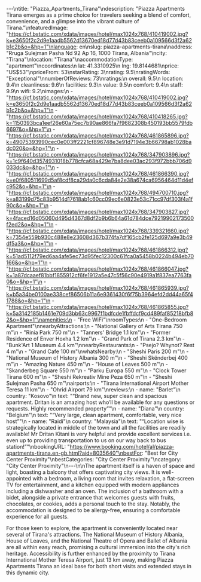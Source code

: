 ---\ntitle: "Piazza_Apartments_Tirana"\ndescription: "Piazza Apartments Tirana emerges as a prime choice for travelers seeking a blend of comfort, convenience, and a glimpse into the vibrant culture of Tirana."\nfeaturedImage: "https://cf.bstatic.com/xdata/images/hotel/max1024x768/410419002.jpg?k=e3650f2c2d9e1aadb5562d13670ed18d77d43b83ceeb0a109566d3f2a62b1c2b&o=&hp=1"\nlanguage: en\nslug: piazza-apartments-tirana\naddress: "Rruga Sulejman Pasha Nd 92 Ap 16, 1000 Tirana, Albania"\ncity: "Tirana"\nlocation: "Tirana"\naccommodationType: "apartment"\ncoordinates:\n  lat: 41.3310925\n  lng: 19.8144681\nprice: "US$53"\npriceFrom: 53\nstarRating: 3\nrating: 9.5\nratingWords: "Exceptional"\nnumberOfReviews: 73\nratings:\n  overall: 9.5\n  location: 9.4\n  cleanliness: 9.6\n  facilities: 9.3\n  value: 9.5\n  comfort: 9.4\n  staff: 9.9\n  wifi: 9.2\nimages:\n  - "https://cf.bstatic.com/xdata/images/hotel/max1024x768/410419002.jpg?k=e3650f2c2d9e1aadb5562d13670ed18d77d43b83ceeb0a109566d3f2a62b1c2b&o=&hp=1"\n  - "https://cf.bstatic.com/xdata/images/hotel/max1024x768/410418265.jpg?k=1150393bca1eef26e60a75ec7b90ae866fa7f9682308b450193bb5579fdb6697&o=&hp=1"\n  - "https://cf.bstatic.com/xdata/images/hotel/max1024x768/461865896.jpg?k=49075393990cec0e003ff2221cf896748e3e91d7194e3b66798ab1028badc020&o=&hp=1"\n  - "https://cf.bstatic.com/xdata/images/hotel/max1024x768/347903896.jpg?k=1c9f640d3574931018b778cfca68a429e7ba8dee03ac293f972bbb706d9033dc&o=&hp=1"\n  - "https://cf.bstatic.com/xdata/images/hotel/max1024x768/461866390.jpg?k=e0f680511699d5af8cdf8ca29da0c6cda84e2e38a674ca6956464d11d4efc952&o=&hp=1"\n  - "https://cf.bstatic.com/xdata/images/hotel/max1024x768/494700710.jpg?k=a83199d75c83b9514d17618ab1c60cc09ec6e0823e53c71cc97df303f4a1f90c&o=&hp=1"\n  - "https://cf.bstatic.com/xdata/images/hotel/max1024x768/347903827.jpg?k=4faced16d05060d495d4367d8df2b9b6b64a61d784dce79219902173500f2ed2&o=&hp=1"\n  - "https://cf.bstatic.com/xdata/images/hotel/max1024x768/339321660.jpg?k=7354e559b930c488e8e23608d367b374fa7df165cb2fe125d697a9e3b49df5a3&o=&hp=1"\n  - "https://cf.bstatic.com/xdata/images/hotel/max1024x768/461866312.jpg?k=51ad5112f79ed6aa4afe5ec73d95fec12300c61fca0a5458b0224b494eb70166&o=&hp=1"\n  - "https://cf.bstatic.com/xdata/images/hotel/max1024x768/461866047.jpg?k=1a87dcaaef81bbf1855912cf6fe1912a5e47c5f56c90e4919a1f837ea7763fa0&o=&hp=1"\n  - "https://cf.bstatic.com/xdata/images/hotel/max1024x768/461865939.jpg?k=b5a34be0100ae338cef86506b11a6e9361430f6f75b3964efd2dd44a65f41788&o=&hp=1"\n  - "https://cf.bstatic.com/xdata/images/hotel/max1024x768/461865855.jpg?k=5a3142185b1461e709d3bb63c9967f1bdfcde1fbffdcf9cd489faf85218bfb82&o=&hp=1"\namenities:\n  - "Free WiFi"\nroomTypes:\n  - "One-Bedroom Apartment"\nnearbyAttractions:\n  - "National Gallery of Arts Tirana 750 m"\n  - "Rinia Park 750 m"\n  - "Tanners' Bridge 1.1 km"\n  - "Former Residence of Enver Hoxha 1.2 km"\n  - "Grand Park of Tirana 2.3 km"\n  - "Bunk'Art 1 Museum 4.4 km"\nnearbyRestaurants:\n  - "Psejo? Whynot? Rest 4 m"\n  - "Grand Cafe 100 m"\nwhatsNearby:\n  - "Sheshi Paris 200 m"\n  - "National Museum of History Albania 300 m"\n  - "Sheshi Skënderbej 400 m"\n  - "Amazing Nature 450 m"\n  - "House of Leaves 500 m"\n  - "Skanderbeg Square 550 m"\n  - "Parku Europa 550 m"\n  - "Clock Tower Tirana 600 m"\n  - "Sheshi Rekreativ Mine Peza 650 m"\n  - "Sheshi Sulejman Pasha 650 m"\nairports:\n  - "Tirana International Airport Mother Teresa 11 km"\n  - "Ohrid Airport 79 km"\nreviews:\n  - name: "Barlet"\n    country: "Kosovo"\n    text: "“Brand new, super clean and spacious apartment. Dritan is an amazing host who’ll be available for any questions or requests. Highly recommended property”"\n  - name: "Diana"\n    country: "Belgium"\n    text: "“Very large, clean apartment, comfortable, very nice host”"\n  - name: "Raidi"\n    country: "Malaysia"\n    text: "“Location wise is strategically located in middle of the town and all the facilities are readily available! Mr Dritan Kitani is very helpful and provide excellent services i.e. even up to providing transportation to us on our way back to bus station!”"\nbookingURL: "https://www.booking.com/hotel/al/piazza-apartments-tirana.en-gb.html?aid=8035640"\nbestFor: "Best for City Center Proximity"\nbestCategories: "City Center Proximity"\ncategory: "City Center Proximity"\n---\n\nThe apartment itself is a haven of space and light, boasting a balcony that offers captivating city views. It is well-appointed with a bedroom, a living room that invites relaxation, a flat-screen TV for entertainment, and a kitchen equipped with modern appliances including a dishwasher and an oven. The inclusion of a bathroom with a bidet, alongside a private entrance that welcomes guests with fruits, chocolates, or cookies, adds a personal touch to the stay. Notably, the accommodation is designed to be allergy-free, ensuring a comfortable experience for all guests.

For those keen to explore, the apartment is conveniently located near several of Tirana's attractions. The National Museum of History Albania, House of Leaves, and the National Theatre of Opera and Ballet of Albania are all within easy reach, promising a cultural immersion into the city's rich heritage. Accessibility is further enhanced by the proximity to Tirana International Mother Teresa Airport, just 13 km away, making Piazza Apartments Tirana an ideal base for both short visits and extended stays in this dynamic city.